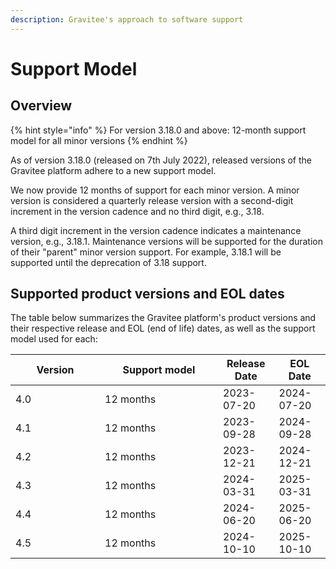 ```yaml
---
description: Gravitee's approach to software support
---
```


# Support Model

## Overview

{% hint style="info" %}
For version 3.18.0 and above: 12-month support model for all minor versions
{% endhint %}

As of version 3.18.0 (released on 7th July 2022), released versions of the Gravitee platform adhere to a new support model.

We now provide 12 months of support for each minor version. A minor version is considered a quarterly release version with a second-digit increment in the version cadence and no third digit, e.g., 3.18.&#x20;

A third digit increment in the version cadence indicates a maintenance version, e.g., 3.18.1. Maintenance versions will be supported for the duration of their "parent" minor version support. For example, 3.18.1 will be supported until the deprecation of 3.18 support.

## Supported product versions and EOL dates

The table below summarizes the Gravitee platform's product versions and their respective release and EOL (end of life) dates, as well as the support model used for each:

<table><thead><tr><th width="127">Version</th><th width="173">Support model</th><th>Release Date</th><th>EOL Date</th></tr></thead><tbody><tr><td>4.0</td><td>12 months</td><td>2023-07-20</td><td>2024-07-20</td></tr><tr><td>4.1</td><td>12 months</td><td>2023-09-28</td><td>2024-09-28</td></tr><tr><td>4.2</td><td>12 months</td><td>2023-12-21</td><td>2024-12-21</td></tr><tr><td>4.3</td><td>12 months</td><td>2024-03-31</td><td>2025-03-31</td></tr><tr><td>4.4</td><td>12 months</td><td>2024-06-20</td><td>2025-06-20</td></tr><tr><td>4.5</td><td>12 months</td><td>2024-10-10</td><td>2025-10-10</td></tr></tbody></table>

